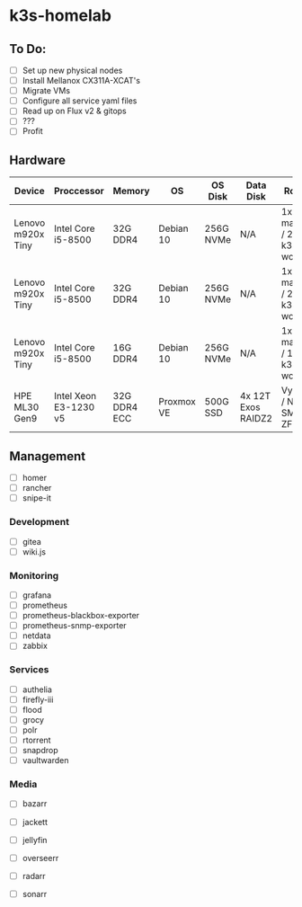 # k3s-homelab

## To Do:
- [ ] Set up new physical nodes
- [ ] Install Mellanox CX311A-XCAT's
- [ ] Migrate VMs
- [ ] Configure all service yaml files
- [ ] Read up on Flux v2 & gitops
- [ ] ???
- [ ] Profit

## Hardware
| Device            | Proccessor            | Memory       | OS         | OS Disk   | Data Disk          | Roles                       |
| ------------------|-----------------------|--------------|------------|-----------|--------------------|-----------------------------|
| Lenovo m920x Tiny | Intel Core i5-8500    | 32G DDR4     | Debian 10  | 256G NVMe | N/A                | 1x k3s master / 2x k3s worker | 
| Lenovo m920x Tiny | Intel Core i5-8500    | 32G DDR4     | Debian 10  | 256G NVMe | N/A                | 1x k3s master / 2x k3s worker |
| Lenovo m920x Tiny | Intel Core i5-8500    | 16G DDR4     | Debian 10  | 256G NVMe | N/A                | 1x k3s master / 1x k3s worker |  
| HPE ML30 Gen9     | Intel Xeon E3-1230 v5 | 32G DDR4 ECC | Proxmox VE | 500G SSD  | 4x 12T Exos RAIDZ2 | VyOS / NFS / SMB / ZFS        |

## Management
- [ ] homer
- [ ] rancher
- [ ] snipe-it

### Development
- [ ] gitea
- [ ] wiki.js

### Monitoring
- [ ] grafana
- [ ] prometheus
- [ ] prometheus-blackbox-exporter
- [ ] prometheus-snmp-exporter
- [ ] netdata
- [ ] zabbix

### Services
- [ ] authelia
- [ ] firefly-iii
- [ ] flood
- [ ] grocy
- [ ] polr
- [ ] rtorrent
- [ ] snapdrop
- [ ] vaultwarden

### Media
- [ ] bazarr
- [ ] jackett
- [ ] jellyfin
- [ ] overseerr
- [ ] radarr
- [ ] sonarr



